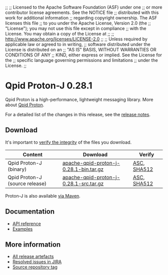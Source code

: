 ;;
;; Licensed to the Apache Software Foundation (ASF) under one
;; or more contributor license agreements.  See the NOTICE file
;; distributed with this work for additional information
;; regarding copyright ownership.  The ASF licenses this file
;; to you under the Apache License, Version 2.0 (the
;; "License"); you may not use this file except in compliance
;; with the License.  You may obtain a copy of the License at
;;
;;   http://www.apache.org/licenses/LICENSE-2.0
;;
;; Unless required by applicable law or agreed to in writing,
;; software distributed under the License is distributed on an
;; "AS IS" BASIS, WITHOUT WARRANTIES OR CONDITIONS OF ANY
;; KIND, either express or implied.  See the License for the
;; specific language governing permissions and limitations
;; under the License.
;;

# Qpid Proton-J 0.28.1

Qpid Proton is a high-performance, lightweight messaging library. More
about [Qpid Proton]({{site_url}}/proton/index.html).

For a detailed list of the changes in this release, see the [release
notes](release-notes.html).

## Download

It's important to [verify the
integrity]({{site_url}}/download.html#verify-what-you-download) of
the files you download.

| Content | Download | Verify |
|---------|----------|--------|
| Qpid Proton-J (binary) | [apache-qpid-proton-j-0.28.1-bin.tar.gz](http://archive.apache.org/dist/qpid/proton-j/0.28.1/apache-qpid-proton-j-0.28.1-bin.tar.gz) | [ASC](https://archive.apache.org/dist/qpid/proton-j/0.28.1/apache-qpid-proton-j-0.28.1-bin.tar.gz.asc), [SHA512](https://archive.apache.org/dist/qpid/proton-j/0.28.1/apache-qpid-proton-j-0.28.1-bin.tar.gz.sha512) |
| Qpid Proton-J (source release) | [apache-qpid-proton-j-0.28.1-src.tar.gz](http://archive.apache.org/dist/qpid/proton-j/0.28.1/apache-qpid-proton-j-0.28.1-src.tar.gz) | [ASC](https://archive.apache.org/dist/qpid/proton-j/0.28.1/apache-qpid-proton-j-0.28.1-src.tar.gz.asc), [SHA512](https://archive.apache.org/dist/qpid/proton-j/0.28.1/apache-qpid-proton-j-0.28.1-src.tar.gz.sha512) |

Proton-J is also available [via Maven]({{site_url}}/maven.html).

## Documentation


<div class="two-column" markdown="1">

 - [API reference](api/index.html)
 - [Examples](https://github.com/apache/qpid-proton-j/tree/0.28.1/examples)

</div>


## More information

 - [All release artefacts](http://archive.apache.org/dist/qpid/proton-j/0.28.1)
 - [Resolved issues in JIRA](https://issues.apache.org/jira/issues/?jql=project+%3D+PROTON+AND+fixVersion+%3D+%27proton-j-0.28.1%27+AND+resolution+%3D+%27fixed%27+ORDER+BY+priority+DESC)
 - [Source repository tag](https://git-wip-us.apache.org/repos/asf?p=qpid-proton-j.git;a=tag;h=0.28.1)

<script type="text/javascript">
  _deferredFunctions.push(function() {
      if ("0.28.1" === "{{current_proton_j_release}}") {
          _modifyCurrentReleaseLinks();
      }
  });
</script>